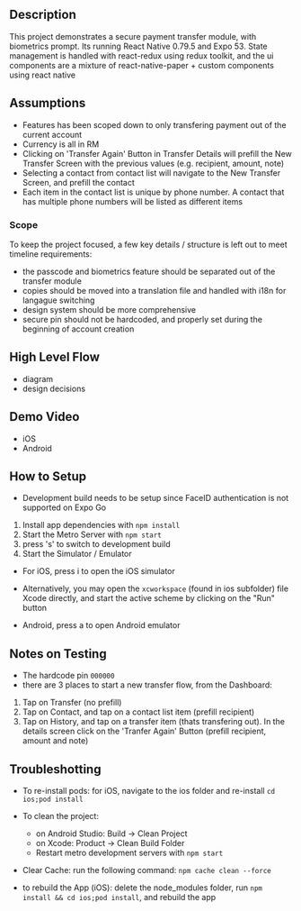 ## Description

This project demonstrates a secure payment transfer module, with biometrics prompt. Its running React Native 0.79.5 and Expo 53. State management is handled with react-redux using redux toolkit, and the ui components are a mixture of react-native-paper + custom components using react native

## Assumptions

-   Features has been scoped down to only transfering payment out of the current account
-   Currency is all in RM
-   Clicking on 'Transfer Again' Button in Transfer Details will prefill the New Transfer Screen with the previous values (e.g. recipient, amount, note)
-   Selecting a contact from contact list will navigate to the New Transfer Screen, and prefill the contact
-   Each item in the contact list is unique by phone number. A contact that has multiple phone numbers will be listed as different items

### Scope

To keep the project focused, a few key details / structure is left out to meet timeline requirements:

-   the passcode and biometrics feature should be separated out of the transfer module
-   copies should be moved into a translation file and handled with i18n for langague switching
-   design system should be more comprehensive
-   secure pin should not be hardcoded, and properly set during the beginning of account creation

## High Level Flow

-   diagram
-   design decisions

## Demo Video

-   iOS
-   Android

## How to Setup

-   Development build needs to be setup since FaceID authentication is not supported on Expo Go

1. Install app dependencies with `npm install`
2. Start the Metro Server with `npm start`
3. press 's' to switch to development build
4. Start the Simulator / Emulator

-   For iOS, press i to open the iOS simulator
-   Alternatively, you may open the `xcworkspace` (found in ios subfolder) file Xcode directly, and start the active scheme by clicking on the "Run" button

-   Android, press a to open Android emulator

## Notes on Testing

-   The hardcode pin `000000`
-   there are 3 places to start a new transfer flow, from the Dashboard:

1.  Tap on Transfer (no prefill)
2.  Tap on Contact, and tap on a contact list item (prefill recipient)
3.  Tap on History, and tap on a transfer item (thats transfering out). In the details screen click on the 'Tranfer Again' Button (prefill recipient, amount and note)

## Troubleshotting

-   To re-install pods: for iOS, navigate to the ios folder and re-install `cd ios;pod install`
-   To clean the project:

    -   on Android Studio: Build -> Clean Project
    -   on Xcode: Product -> Clean Build Folder
    -   Restart metro development servers with `npm start`

-   Clear Cache: run the following command: `npm cache clean --force`
-   to rebuild the App (iOS): delete the node_modules folder, run `npm install && cd ios;pod install`, and rebuild the app
